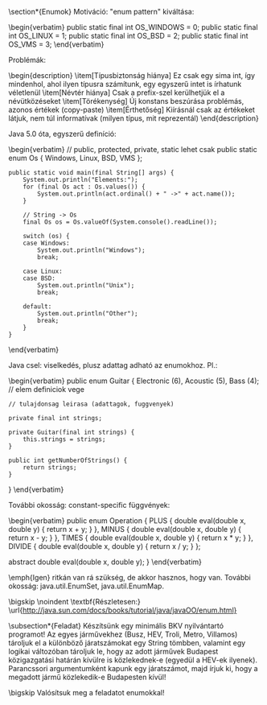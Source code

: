 \section*{Enumok}
Motiváció: "enum pattern" kiváltása:

\begin{verbatim}
public static final int OS_WINDOWS = 0;
public static final int OS_LINUX   = 1;
public static final int OS_BSD     = 2;
public static final int OS_VMS     = 3;
\end{verbatim}

Problémák:

\begin{description}
\item[Típusbiztonság hiánya] Ez csak egy sima int, így mindenhol, ahol ilyen típusra számítunk, egy egyszerű intet is írhatunk véletlenül
\item[Névtér hiánya] Csak a prefix-szel kerülhetjük el a névütközéseket
\item[Törékenység] Új konstans beszúrása problémás, azonos értékek (copy-paste)
\item[Érthetőség] Kiírásnál csak az értékeket látjuk, nem túl informatívak (milyen típus, mit reprezentál)
\end{description}

Java 5.0 óta, egyszerű definíció:

\begin{verbatim}
    // public, protected, private, static lehet csak
    public static enum Os { Windows, Linux, BSD, VMS };

    public static void main(final String[] args) {
        System.out.println("Elements:");
        for (final Os act : Os.values()) {
            System.out.println(act.ordinal() + " ->" + act.name());
        }

        // String -> Os
        final Os os = Os.valueOf(System.console().readLine());

        switch (os) {
        case Windows:
            System.out.println("Windows");
            break;

        case Linux:
        case BSD:
            System.out.println("Unix");
            break;

        default:
            System.out.println("Other");
            break;
        }
    }
\end{verbatim}

Java csel: viselkedés, plusz adattag adható az enumokhoz. Pl.:

\begin{verbatim}
public enum Guitar {
    Electronic (6),
    Acoustic (5),
    Bass (4); // elem definiciok vege
    
    // tulajdonsag leirasa (adattagok, fuggvenyek)

    private final int strings;
    
    private Guitar(final int strings) {
        this.strings = strings;
    }
    
    public int getNumberOfStrings() {
        return strings;
    }
}
\end{verbatim}

További okosság: constant-specific függvények:

\begin{verbatim}
public enum Operation {
  PLUS   { double eval(double x, double y) { return x + y; } },
  MINUS  { double eval(double x, double y) { return x - y; } },
  TIMES  { double eval(double x, double y) { return x * y; } },
  DIVIDE { double eval(double x, double y) { return x / y; } };

  abstract double eval(double x, double y);
}
\end{verbatim}

\emph{Igen} ritkán van rá szükség, de akkor hasznos, hogy van. További okosság: java.util.EnumSet,
java.util.EnumMap.

\bigskip
\noindent
\textbf{Részletesen:} \url{http://java.sun.com/docs/books/tutorial/java/javaOO/enum.html}

\subsection*{Feladat}
Készítsünk egy minimális BKV nyilvántartó programot! Az egyes járművekhez (Busz, HEV, Troli, Metro, Villamos) tároljuk el a különböző járatszámokat egy String tömbben, valamint egy logikai változóban tároljuk le, hogy az adott járművek Budapest közigazgatási határán kívülre is közlekednek-e (egyedül a HEV-ek ilyenek). Parancssori argumentumként kapunk egy járatszámot, majd írjuk ki, hogy a megadott jármű közlekedik-e Budapesten kívül!

\bigskip
Valósítsuk meg a feladatot enumokkal!
